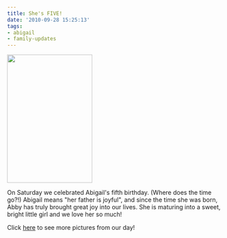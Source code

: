 ```yaml
---
title: She's FIVE!
date: '2010-09-28 15:25:13'
tags:
- abigail
- family-updates
---
```


<a href="https://s3.amazonaws.com/images.ofreport.com/2010/09/DSC_2747.jpg"><img class="aligncenter size-medium wp-image-1081" title="Abigail Hope, posing with her new bike." src="https://s3.amazonaws.com/images.ofreport.com/2010/09/DSC_2747-199x300.jpg" alt="" width="199" height="300" /></a>

On Saturday we celebrated Abigail's fifth birthday. (Where does the time go?!) Abigail means "her father is joyful", and since the time she was born, Abby has truly brought great joy into our lives. She is maturing into a sweet, bright little girl and we love her so much!

Click <a href="http://www.facebook.com/album.php?aid=87725&amp;id=1346114941&amp;l=67685e6d0f" target="_blank">here</a> to see more pictures from our day!

